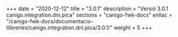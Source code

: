 +++
date        = "2020-12-12"
title       = "3.0.1"
description = "Versió 3.0.1 canigo.integration.dni.pica"
sections    = "canigo-fwk-docs"
enllac		= "/canigo-fwk-docs/documentacio-llibreries/canigo.integration.dni.pica/3.0.1/"
weight		= 5
+++
